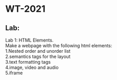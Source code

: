 # WT-2021
 ## Lab:
  Lab 1: HTML Elements.<br>
Make a webpage with the following html elements:<br>
1.Nested order and unorder list<br>
2.semantics tags for the layout<br>
3.text formatting tags<br>
4.image, video and audio<br>
5.iframe